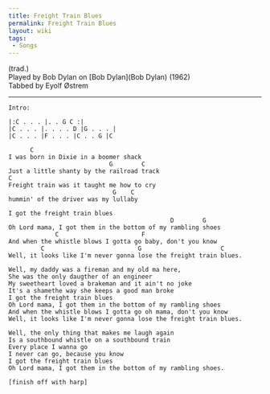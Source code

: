```yaml
---
title: Freight Train Blues
permalink: Freight Train Blues
layout: wiki
tags:
 - Songs
---
```


(trad.)  
Played by Bob Dylan on [Bob Dylan](Bob Dylan) (1962)  
Tabbed by Eyolf Østrem

* * * * *

    Intro:

    |:C . . . |. . G C :|
    |C . . . |. . . . D |G . . . |
    |C . . . |F . . . |C . . G |C

          C
    I was born in Dixie in a boomer shack
                                G        C
    Just a little shanty by the railroad track
    C
    Freight train was it taught me how to cry
                                 G    C
    hummin' of the driver was my lullaby

    I got the freight train blues
                                                 D        G
    Oh Lord mama, I got them in the bottom of my rambling shoes
                 C                       F
    And when the whistle blows I gotta go baby, don't you know
             C                          G                      C
    Well, it looks like I'm never gonna lose the freight train blues.

    Well, my daddy was a fireman and my old ma here,
    She was the only daugther of an engineer
    My sweetheart loved a brakeman and it ain't no joke
    It's a shamethe way she keeps a good man broke
    I got the freight train blues
    Oh Lord mama, I got them in the bottom of my rambling shoes
    And when the whistle blows I gotta go oh mama, don't you know
    Well, it looks like I'm never gonna lose the freight train blues.

    Well, the only thing that makes me laugh again
    Is a southbound whistle on a southbound train
    Every place I wanna go
    I never can go, because you know
    I got the freight train blues
    Oh Lord mama, I got them in the bottom of my rambling shoes.

    [finish off with harp]
